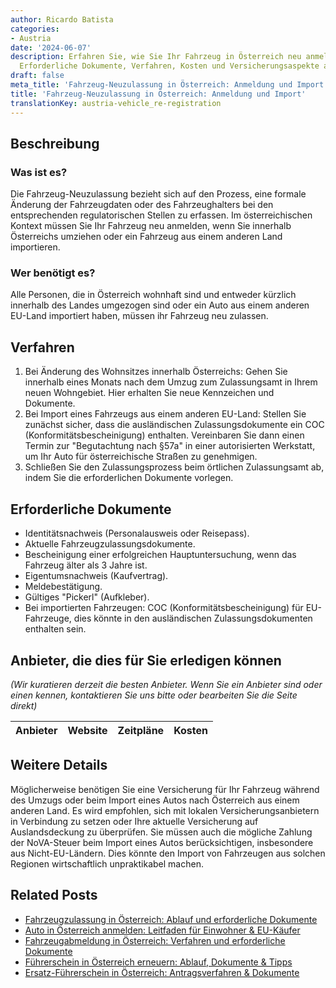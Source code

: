 ```yaml
---
author: Ricardo Batista
categories:
- Austria
date: '2024-06-07'
description: Erfahren Sie, wie Sie Ihr Fahrzeug in Österreich neu anmelden oder importieren.
  Erforderliche Dokumente, Verfahren, Kosten und Versicherungsaspekte abdecken.
draft: false
meta_title: 'Fahrzeug-Neuzulassung in Österreich: Anmeldung und Import'
title: 'Fahrzeug-Neuzulassung in Österreich: Anmeldung und Import'
translationKey: austria-vehicle_re-registration
---
```



## Beschreibung
### Was ist es?
Die Fahrzeug-Neuzulassung bezieht sich auf den Prozess, eine formale Änderung der Fahrzeugdaten oder des Fahrzeughalters bei den entsprechenden regulatorischen Stellen zu erfassen. Im österreichischen Kontext müssen Sie Ihr Fahrzeug neu anmelden, wenn Sie innerhalb Österreichs umziehen oder ein Fahrzeug aus einem anderen Land importieren.

### Wer benötigt es?
Alle Personen, die in Österreich wohnhaft sind und entweder kürzlich innerhalb des Landes umgezogen sind oder ein Auto aus einem anderen EU-Land importiert haben, müssen ihr Fahrzeug neu zulassen.

## Verfahren
1. Bei Änderung des Wohnsitzes innerhalb Österreichs: Gehen Sie innerhalb eines Monats nach dem Umzug zum Zulassungsamt in Ihrem neuen Wohngebiet. Hier erhalten Sie neue Kennzeichen und Dokumente.
2. Bei Import eines Fahrzeugs aus einem anderen EU-Land: Stellen Sie zunächst sicher, dass die ausländischen Zulassungsdokumente ein COC (Konformitätsbescheinigung) enthalten. Vereinbaren Sie dann einen Termin zur "Begutachtung nach §57a" in einer autorisierten Werkstatt, um Ihr Auto für österreichische Straßen zu genehmigen.
3. Schließen Sie den Zulassungsprozess beim örtlichen Zulassungsamt ab, indem Sie die erforderlichen Dokumente vorlegen.

## Erforderliche Dokumente
- Identitätsnachweis (Personalausweis oder Reisepass).
- Aktuelle Fahrzeugzulassungsdokumente.
- Bescheinigung einer erfolgreichen Hauptuntersuchung, wenn das Fahrzeug älter als 3 Jahre ist.
- Eigentumsnachweis (Kaufvertrag).
- Meldebestätigung.
- Gültiges "Pickerl" (Aufkleber).
- Bei importierten Fahrzeugen: COC (Konformitätsbescheinigung) für EU-Fahrzeuge, dies könnte in den ausländischen Zulassungsdokumenten enthalten sein.

## Anbieter, die dies für Sie erledigen können
_(Wir kuratieren derzeit die besten Anbieter. Wenn Sie ein Anbieter sind oder einen kennen, kontaktieren Sie uns bitte oder bearbeiten Sie die Seite direkt)_

| Anbieter | Website | Zeitpläne | Kosten |
| --------------- | --------------- | :-------------: | :-------------: |

## Weitere Details
Möglicherweise benötigen Sie eine Versicherung für Ihr Fahrzeug während des Umzugs oder beim Import eines Autos nach Österreich aus einem anderen Land. Es wird empfohlen, sich mit lokalen Versicherungsanbietern in Verbindung zu setzen oder Ihre aktuelle Versicherung auf Auslandsdeckung zu überprüfen.
Sie müssen auch die mögliche Zahlung der NoVA-Steuer beim Import eines Autos berücksichtigen, insbesondere aus Nicht-EU-Ländern. Dies könnte den Import von Fahrzeugen aus solchen Regionen wirtschaftlich unpraktikabel machen.


## Related Posts

- [Fahrzeugzulassung in Österreich: Ablauf und erforderliche Dokumente](https://tramitit.com/de/guides/austria/zulassungsbescheinigung/)
- [Auto in Österreich anmelden: Leitfaden für Einwohner & EU-Käufer](https://tramitit.com/de/guides/austria/kfz-zulassung_beantragen/)
- [Fahrzeugabmeldung in Österreich: Verfahren und erforderliche Dokumente](https://tramitit.com/de/guides/austria/fahrzeugabmeldung/)
- [Führerschein in Österreich erneuern: Ablauf, Dokumente & Tipps](https://tramitit.com/de/guides/austria/fuhrerscheinverlangerung/)
- [Ersatz-Führerschein in Österreich: Antragsverfahren & Dokumente](https://tramitit.com/de/guides/austria/ersatzfuhrerschein_beantragen/)
